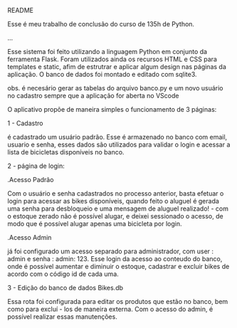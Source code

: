 README

Esse é meu trabalho de conclusão do curso de 135h de Python.

...

Esse sistema foi feito utilizando a linguagem Python em conjunto da ferramenta Flask. Foram utilizados ainda os recursos HTML e CSS para templates e static, afim de estrutrar e aplicar algum design nas páginas da aplicação. O banco de dados foi montado e editado com sqlite3.


obs. é necesário gerar as tabelas do arquivo banco.py e um novo usuário no cadastro sempre que a aplicação for aberta no VScode


O aplicativo propõe de maneira simples o funcionamento de 3 páginas:


1 - Cadastro

é cadastrado um usuário padrão. Esse é armazenado no banco com email, usuario e senha, esses dados são utilizados para validar o login e acessar a lista de bicicletas disponíveis no banco.

2 - página de login:

.Acesso Padrão

Com o usuário e senha cadastrados no processo anterior, basta efetuar o login para acessar as bikes disponíveis, quando feito o aluguel é gerada uma senha para desbloqueio e uma mensagem de aluguel realizado! - com o estoque zerado não é possível alugar, e deixei sessionado o acesso, de modo que é possível alugar apenas uma bicicleta por login.


.Acesso Admin

já foi configurado um acesso separado para administrador, com user : admin e senha : admin: 123. Esse login da acesso ao conteudo do banco, onde é possível aumentar e diminuir o estoque, cadastrar e excluir bikes de acordo com o código id de cada uma.


3 - Edição do banco de dados Bikes.db

Essa rota foi configurada para editar os produtos que estão no banco, bem como para excluí - los de maneira externa. Com o acesso do admin, é possível realizar essas manutenções. 
